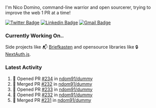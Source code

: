 
I'm Nico Domino, command-line warrior and open sourcerer, trying to improve the web 1 PR at a time!

[![Twitter Badge](https://img.shields.io/badge/-@ndom91-1ca0f1?style=flat-square&labelColor=1ca0f1&logo=twitter&logoColor=white&link=https://twitter.com/ndom91)](https://twitter.com/ndom91) [![Linkedin Badge](https://img.shields.io/badge/-ndom91-blue?style=flat-square&logo=Linkedin&logoColor=white&link=https://www.linkedin.com/in/ndom91/)](https://www.linkedin.com/in/ndom91/) [![Gmail Badge](https://img.shields.io/badge/-yo@ndo.dev-c14438?style=flat-square&logo=mail.ru&logoColor=white&link=mailto:yo@ndo.dev)](mailto:yo@ndo.dev)

### Currently Working On..

Side projects like 📬 [Briefkasten](https://briefkastenhq.com) and opensource libraries like 🔒 [NextAuth.js](https://github.com/nextauthjs/next-auth).

<!--START_SECTION_PROFILE_VIEWS:readme-info-->
<!--END_SECTION_PROFILE_VIEWS:readme-info-->

<!--START_SECTION_DAILY_COMMIT:readme-info-->
<!--END_SECTION_DAILY_COMMIT:readme-info-->

<!--START_SECTION_WEEKLY_COMMIT:readme-info-->
<!--END_SECTION_WEEKLY_COMMIT:readme-info-->

### Latest Activity

<!--START_SECTION:activity-->
1. 💪 Opened PR [#234](https://github.com/ndom91/dummy/pull/234) in [ndom91/dummy](https://github.com/ndom91/dummy)
2. 🎉 Merged PR [#232](https://github.com/ndom91/dummy/pull/232) in [ndom91/dummy](https://github.com/ndom91/dummy)
3. 💪 Opened PR [#233](https://github.com/ndom91/dummy/pull/233) in [ndom91/dummy](https://github.com/ndom91/dummy)
4. 💪 Opened PR [#232](https://github.com/ndom91/dummy/pull/232) in [ndom91/dummy](https://github.com/ndom91/dummy)
5. 🎉 Merged PR [#231](https://github.com/ndom91/dummy/pull/231) in [ndom91/dummy](https://github.com/ndom91/dummy)
<!--END_SECTION:activity-->
